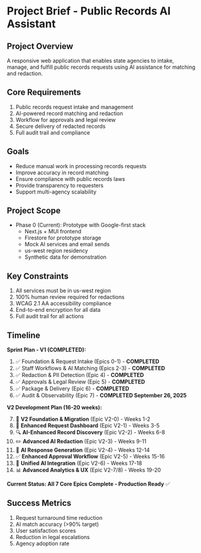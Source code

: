 # Project Brief - Public Records AI Assistant

## Project Overview

A responsive web application that enables state agencies to intake, manage, and fulfill public records requests using AI assistance for matching and redaction.

## Core Requirements

1. Public records request intake and management
2. AI-powered record matching and redaction
3. Workflow for approvals and legal review
4. Secure delivery of redacted records
5. Full audit trail and compliance

## Goals

- Reduce manual work in processing records requests
- Improve accuracy in record matching
- Ensure compliance with public records laws
- Provide transparency to requesters
- Support multi-agency scalability

## Project Scope

- Phase 0 (Current): Prototype with Google-first stack
  - Next.js + MUI frontend
  - Firestore for prototype storage
  - Mock AI services and email sends
  - us-west region residency
  - Synthetic data for demonstration

## Key Constraints

1. All services must be in us-west region
2. 100% human review required for redactions
3. WCAG 2.1 AA accessibility compliance
4. End-to-end encryption for all data
5. Full audit trail for all actions

## Timeline

**Sprint Plan - V1 (COMPLETED):**

1. ✅ Foundation & Request Intake (Epics 0-1) - **COMPLETED**
2. ✅ Staff Workflows & AI Matching (Epics 2-3) - **COMPLETED**
3. ✅ Redaction & PII Detection (Epic 4) - **COMPLETED**
4. ✅ Approvals & Legal Review (Epic 5) - **COMPLETED**
5. ✅ Package & Delivery (Epic 6) - **COMPLETED**
6. ✅ Audit & Observability (Epic 7) - **COMPLETED September 26, 2025**

**V2 Development Plan (16-20 weeks):**

7. 🚀 **V2 Foundation & Migration** (Epic V2-0) - Weeks 1-2
8. 🎯 **Enhanced Request Dashboard** (Epic V2-1) - Weeks 3-5
9. 🔍 **AI-Enhanced Record Discovery** (Epic V2-2) - Weeks 6-8
10. ✏️ **Advanced AI Redaction** (Epic V2-3) - Weeks 9-11
11. 📝 **AI Response Generation** (Epic V2-4) - Weeks 12-14
12. ✅ **Enhanced Approval Workflow** (Epic V2-5) - Weeks 15-16
13. 🤖 **Unified AI Integration** (Epic V2-6) - Weeks 17-18
14. 📊 **Advanced Analytics & UX** (Epic V2-7/8) - Weeks 19-20

**Current Status: All 7 Core Epics Complete - Production Ready** ✅

## Success Metrics

1. Request turnaround time reduction
2. AI match accuracy (>90% target)
3. User satisfaction scores
4. Reduction in legal escalations
5. Agency adoption rate
